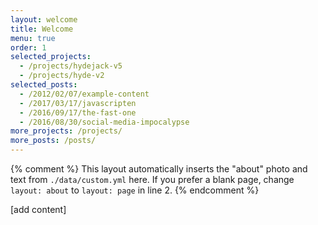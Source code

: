 ```yaml
---
layout: welcome
title: Welcome
menu: true
order: 1
selected_projects:
  - /projects/hydejack-v5
  - /projects/hyde-v2
selected_posts:
  - /2012/02/07/example-content
  - /2017/03/17/javascripten
  - /2016/09/17/the-fast-one
  - /2016/08/30/social-media-impocalypse
more_projects: /projects/
more_posts: /posts/
---
```


{% comment %}
  This layout automatically inserts the "about" photo and text from `./data/custom.yml` here.
  If you prefer a blank page, change `layout: about` to `layout: page` in line 2.
{% endcomment %}

[add content]
